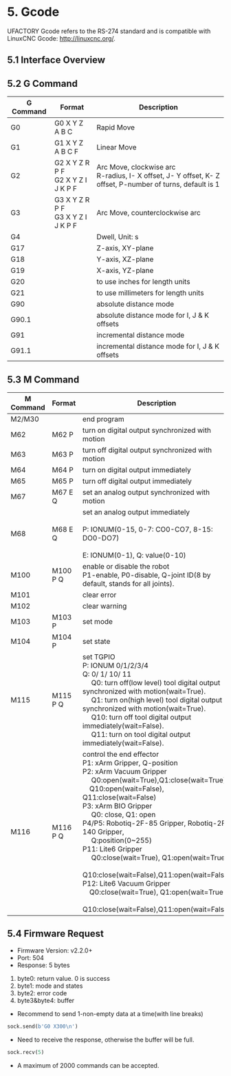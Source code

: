 # 5. Gcode  

UFACTORY Gcode refers to the RS-274 standard and is compatible with LinuxCNC Gcode: <http://linuxcnc.org/>.

## 5.1 Interface Overview


## 5.2 G Command

| G Command | Format                                | Description                                                                                                  |
| --------- | ------------------------------------- | ------------------------------------------------------------------------------------------------------------ |
| G0        | G0 X Y Z A B C                        | Rapid Move                                                                                                   |
| G1        | G1 X Y Z A B C F                      | Linear Move                                                                                                  |
| G2        | G2 X Y Z R P F</br>G2 X Y Z I J K P F | Arc Move, clockwise arc</br>R-radius, I- X offset, J- Y offset, K- Z offset, P-number of turns, default is 1 |
| G3        | G3 X Y Z R P F</br>G3 X Y Z I J K P F | Arc Move, counterclockwise arc                                                                               |
| G4        |                                       | Dwell, Unit: s                                                                                               |
| G17       |                                       | Z-axis, XY-plane                                                                                             |
| G18       |                                       | Y-axis, XZ-plane                                                                                             |
| G19       |                                       | X-axis, YZ-plane                                                                                             |
| G20       |                                       | to use inches for length units                                                                               |
| G21       |                                       | to use millimeters for length units                                                                          |
| G90       |                                       | absolute distance mode                                                                                       |
| G90.1     |                                       | absolute distance mode for I, J & K offsets                                                                  |
| G91       |                                       | incremental distance mode                                                                                    |
| G91.1     |                                       | incremental distance mode for I, J & K offsets                                                               |

## 5.3 M Command

| M Command | Format            | Description                                                                                                                                                                                                                                                                                                                                                                                                                                                                                                                                                                                                                                                              |
| --------- | ----------------- | ------------------------------------------------------------------------------------------------------------------------------------------------------------------------------------------------------------------------------------------------------------------------------------------------------------------------------------------------------------------------------------------------------------------------------------------------------------------------------------------------------------------------------------------------------------------------------------------------------------------------------------------------------------------------ |
| M2/M30    |                   | end program                                                                                                                                                                                                                                                                                                                                                                                                                                                                                                                                                                                                                                                              |
| M62       | M62 P            | turn on digital output synchronized with motion                                                                                                                                                                                                                                                                                                                                                                                                                                                                                                                                                                                                                          |
| M63       | M63 P             | turn off digital output synchronized with motion                                                                                                                                                                                                                                                                                                                                                                                                                                                                                                                                                                                                                         |
| M64       | M64 P             | turn on digital output immediately                                                                                                                                                                                                                                                                                                                                                                                                                                                                                                                                                                                                                                       |
| M65       | M65 P             | turn off digital output immediately                                                                                                                                                                                                                                                                                                                                                                                                                                                                                                                                                                                                                                      |
| M67       | M67 E Q           | set an analog output synchronized with motion                                                                                                                                                                                                                                                                                                                                                                                                                                                                                                                                                                                                                            |
| M68       | M68 E Q           | set an analog output immediately  </br><br>P: IONUM(0-15, 0-7: CO0-CO7, 8-15: DO0-DO7)</br><br>E: IONUM(0-1), Q: value(0-10)                                                                                                                                                                                                                                                                                                                                                                                                                                                                                                                                                   |
| M100      | M100 P Q          | enable or disable the robot</br>P1-enable, P0-disable, Q-joint ID(8 by default, stands for all joints).                                                                                                                                                                                                                                                                                                                                                                                                                                                                                                                                                                  |
| M101      |                   | clear error                                                                                                                                                                                                                                                                                                                                                                                                                                                                                                                                                                                                                                                              |
| M102      |                   | clear warning                                                                                                                                                                                                                                                                                                                                                                                                                                                                                                                                                                                                                                                            |
| M103      | M103 P            | set mode                                                                                                                                                                                                                                                                                                                                                                                                                                                                                                                                                                                                                                                                 |
| M104      | M104 P            | set state                                                                                                                                                                                                                                                                                                                                                                                                                                                                                                                                                                                                                                                                |
| M115      | M115 P Q          | set TGPIO</br>P: IONUM 0/1/2/3/4</br>Q: 0/ 1/ 10/ 11</br>&ensp;&ensp; Q0: turn off(low level) tool digital output synchronized with motion(wait=True). <br>&ensp;&ensp; Q1: turn on(high level) tool digital output synchronized with motion(wait=True).<br>&ensp;&ensp; Q10: turn off tool digital output immediately(wait=False).<br>&ensp;&ensp; Q11: turn on tool digital output immediately(wait=False).                                                                                                                                                                                                                                                            |
| M116      | M116 P Q          | control the end effector</br>P1: xArm Gripper, Q-position</br>P2: xArm Vacuum Gripper</br>&ensp;&ensp; Q0:open(wait=True),Q1:close(wait=True),</br>&ensp;&ensp;Q10:open(wait=False), Q11:close(wait=False)</br>P3: xArm BIO Gripper</br>&ensp;&ensp; Q0: close, Q1: open</br>P4/P5: Robotiq-2F-85 Gripper, Robotiq-2F-140 Gripper, </br>&ensp;&ensp; Q:position(0~255)</br>P11: Lite6 Gripper</br>&ensp;&ensp; Q0:close(wait=True), Q1:open(wait=True),</br>&ensp;&ensp; Q10:close(wait=False),Q11:open(wait=False)</br>P12: Lite6 Vacuum Gripper</br>&ensp;&ensp;Q0:close(wait=True), Q1:open(wait=True</br>&ensp;&ensp;Q10:close(wait=False),Q11:open(wait=False)</br> |

## 5.4 Firmware Request
* Firmware Version: v2.2.0+
* Port: 504
* Response: 5 bytes  
1) byte0: return value. 0 is success  
2) byte1: mode and states  
3) byte2: error code  
4) byte3&byte4: buffer
* Recommend to send 1-non-empty data at a time(with line breaks)
~~~python
sock.send(b'G0 X300\n')
~~~
* Need to receive the response, otherwise the buffer will be full.
~~~python
sock.recv(5)
~~~

* A maximum of 2000 commands can be accepted.